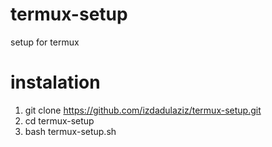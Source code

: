 # termux-setup
setup for termux

# instalation
1. git clone https://github.com/izdadulaziz/termux-setup.git
2. cd termux-setup
3. bash termux-setup.sh
